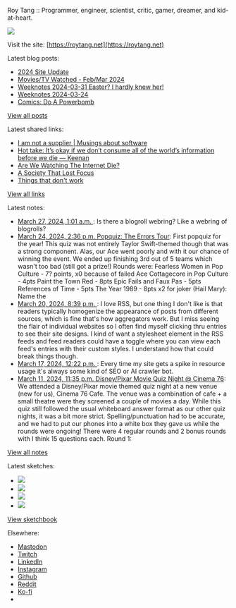 Roy Tang :: Programmer, engineer, scientist, critic, gamer, dreamer, and kid-at-heart.

![](https://roytang.net/static/img/profile.jpg)

Visit the site: [https://roytang.net](https://roytang.net)

Latest blog posts:

- [2024 Site Update](https://roytang.net/2024/04/2024-site-update/)
- [Movies/TV Watched - Feb/Mar 2024](https://roytang.net/2024/04/movies-tv-feb-mar-2024/)
- [Weeknotes 2024-03-31 Easter? I hardly knew her!](https://roytang.net/2024/03/weeknotes-03-31/)
- [Weeknotes 2024-03-24](https://roytang.net/2024/03/weeknotes-03-24/)
- [Comics: Do A Powerbomb](https://roytang.net/2024/03/powerbomb/)

[View all posts](https://roytang.net/blog)

Latest shared links:

- [I am not a supplier | Musings about software](https://roytang.net/2024/04/7e8491af2353005342e852b34136f898/)
- [Hot take: It’s okay if we don’t consume all of the world’s information before we die — Keenan](https://roytang.net/2024/03/a1b35ffb61079c8db5569abac15a5689/)
- [Are We Watching The Internet Die?](https://roytang.net/2024/03/c315b264b26fdc41bd5412ab711c868b/)
- [A Society That Lost Focus](https://roytang.net/2024/03/9eb4b87393dea4aa3df3cb9ab075faf7/)
- [Things that don&#x27;t work](https://roytang.net/2024/03/e71c82c10a71779502ce941c635e1b51/)

[View all links](https://roytang.net/links)

Latest notes:

- [March 27, 2024, 1:01 a.m. ](https://roytang.net/2024/03/112163062709737584/): Is there a blogroll webring? Like a webring of blogrolls?
- [March 24, 2024, 2:36 p.m. Popquiz: The Errors Tour](https://roytang.net/2024/03/popquiz-errors/): First popquiz for the year! This quiz was not entirely Taylor Swift-themed though that was a strong component. Alas, our Ace went poorly and with it our chance of winning the event. We ended up finishing 3rd out of 5 teams which wasn&#x27;t too bad (still got a prize!) Rounds were: Fearless Women in Pop Culture - 7? points, x0 because of failed Ace Cottagecore in Pop Culture - 4pts Paint the Town Red - 8pts Epic Fails and Faux Pas - 5pts References of Time - 5pts The Year 1989 - 8pts x2 for joker (Hail Mary): Name the
- [March 20, 2024, 8:39 p.m. ](https://roytang.net/2024/03/112128055412962771/): I love RSS, but one thing I don&#x27;t like is that readers typically homogenize the appearance of posts from different sources, which is fine that&#x27;s how aggregators work. But I miss seeing the flair of individual websites so I often find myself clicking thru entries to see their site designs. I kind of want a stylesheet element in the RSS feeds and feed readers could have a toggle where you can view each feed&#x27;s entries with their custom styles. I understand how that could break things though.
- [March 17, 2024, 12:22 p.m. ](https://roytang.net/2024/03/112109114270806968/): Every time my site gets a spike in resource usage it&#x27;s always some kind of SEO or AI crawler bot.
- [March 11, 2024, 11:35 p.m. Disney/Pixar Movie Quiz Night @ Cinema 76](https://roytang.net/2024/03/cinema76-disney/): We attended a Disney/Pixar movie themed quiz night at a new venue (new for us), Cinema 76 Cafe. The venue was a combination of cafe + a small theatre were they screened a couple of movies a day. While this quiz still followed the usual whiteboard answer format as our other quiz nights, it was a bit more strict. Spelling/punctuation had to be accurate, and we had to put our phones into a white box they gave us while the rounds were ongoing! There were 4 regular rounds and 2 bonus rounds with I think 15 questions each. Round 1:

[View all notes](https://roytang.net/notes)

Latest sketches:


- ![](https://roytang.net/media/cache/c3/52/c3524701d7d18fa2b6b280d4437c7ba1.jpg)
- ![](https://roytang.net/media/cache/b8/6e/b86e3f7c5db451a5bf40260cdf52e2c0.jpg)
- ![](https://roytang.net/media/cache/09/11/09119bc377da2a1bf7e9d18251a6b7a6.jpg)
- ![](https://roytang.net/media/cache/3c/7d/3c7d410c1cd355b7897272dd51e3b61a.jpg)

[View sketchbook](https://roytang.net/albums/sketchbook)


Elsewhere:

- [Mastodon](https://indieweb.social/@roytang)
- [Twitch](https://twitch.tv/twitchyroy)
- [LinkedIn](https://www.linkedin.com/in/roytang)
- [Instagram](https://instagram.com/roytang0400)
- [Github](https://github.com/roytang)
- [Reddit](https://reddit.com/u/hungryroy)
- [Ko-fi](https://ko-fi.com/roytang)
- [](mailto:hello@roytang.net)